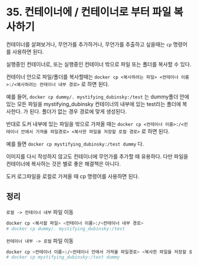 # 35. 컨테이너에 / 컨테이너로 부터 파일 복사하기

컨테이너를 살펴보거나, 무언가를 추가하거나, 무언가를 추출하고 싶을때는 `cp` 명령어를 사용하면 된다.

실행중인 컨테이너로, 또는 실행중인 컨테이너 밖으로 파일 또는 폴더를 복사할 수 있다. 

컨테이너 안으로 파일/폴더를 복사할때는 `docker cp <복사하려는 파일> <컨테이너 이름>:/<복사하려는 컨테이너 내부 경로>` 로 하면 된다. 

예를 들어, `docker cp dummy/. mystifying_dubinsky:/test` 는 dummy폴더 안에 있는 모든 파일을 mystifying_dubinsky 컨테이너의 내부에 있는 test라는 폴더에 복사한다. 가 된다. 폴더가 없는 경우 경로에 맞게 생성된다.

반대로 도커 내부에 있는 파일을 밖으로 가져올 때는 `docker cp <컨테이너 이름>:/<컨테이너 안에서 가져올 파일경로> <복사한 파일을 저장할 로컬 경로>` 로 하면 된다.

예를 들면 `docker cp mystifying_dubinsky:/test dummy`  다.

이미지를 다시 작성하지 않고도 컨테이너에 무언가를 추가할 때 유용하다. 다만 파일을 컨테이너에 복사하는 것은 별로 좋은 해결책은 아니다. 

도커 로그파일을 로컬로 가져올 때 cp 명령어를 사용하면 된다.

## 정리
`로컬 -> 컨테이너 내부` 파일 이동
```bash
docker cp <복사할 파일> <컨테이너 이름>:/<컨테이너 내부 경로>
# docker cp dummy/. mystifying_dubinsky:/test
```

`컨테이너 내부 -> 로컬` 파일 이동
```bash
docker cp <컨테이너 이름>:/<컨테이너 안에서 가져올 파일경로> <복사한 파일을 저장할 로컬 경로>
# docker cp mystifying_dubinsky:/test dummy
```